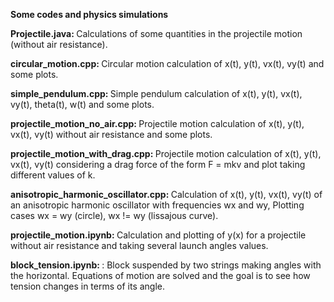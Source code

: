 <b> Some codes and physics simulations </b>

<b> Projectile.java: </b> Calculations of some quantities in the projectile motion (without air resistance).

<b> circular_motion.cpp: </b> Circular motion calculation of x(t), y(t), vx(t), vy(t) and some plots.

<b> simple_pendulum.cpp: </b> Simple pendulum calculation of x(t), y(t), vx(t), vy(t), theta(t), w(t) and some plots.

<b> projectile_motion_no_air.cpp: </b> Projectile motion calculation of x(t), y(t), vx(t), vy(t) without air resistance and some plots.

<b> projectile_motion_with_drag.cpp: </b> Projectile motion calculation of x(t), y(t), vx(t), vy(t) considering a drag force of the form F = mkv and plot taking different values of k.

<b> anisotropic_harmonic_oscillator.cpp: </b> Calculation of x(t), y(t), vx(t), vy(t) of an anisotropic harmonic oscillator with frequencies wx and wy, Plotting cases wx = wy (circle), wx != wy (lissajous curve).

<b> projectile_motion.ipynb: </b> Calculation and plotting of y(x) for a projectile without air resistance and taking several launch angles values.

<b> block_tension.ipynb: </b>: Block suspended by two strings making angles with the horizontal. Equations of motion are solved and the goal is to see how tension changes in terms of its angle.
